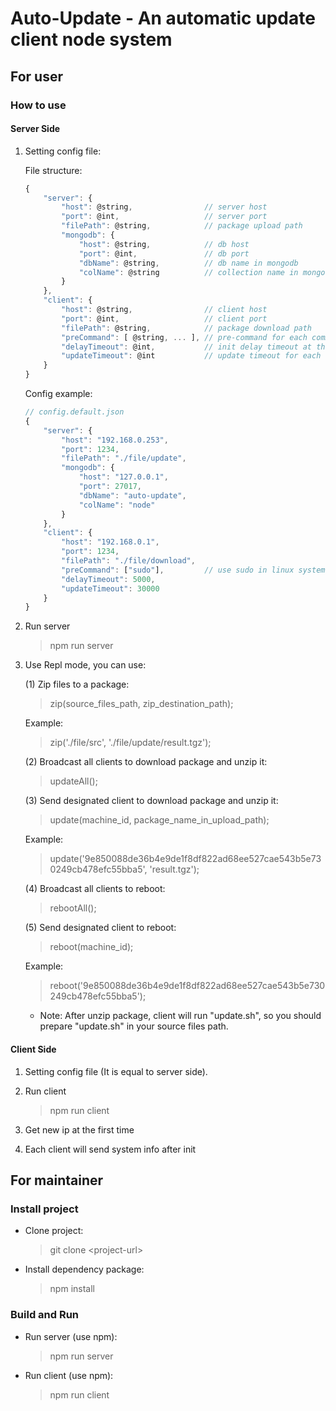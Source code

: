 # Auto-Update - An automatic update client node system #

## For user ##

### How to use ###

#### Server Side ####

1. Setting config file:

    File structure:
    ``` javascript
    {
        "server": {
            "host": @string,                // server host
            "port": @int,                   // server port
            "filePath": @string,            // package upload path
            "mongodb": {
                "host": @string,            // db host
                "port": @int,               // db port
                "dbName": @string,          // db name in mongodb
                "colName": @string          // collection name in mongodb
            }
        },
        "client": {
            "host": @string,                // client host
            "port": @int,                   // client port
            "filePath": @string,            // package download path
            "preCommand": [ @string, ... ], // pre-command for each command line
            "delayTimeout": @int,           // init delay timeout at the first time (millisecond)
            "updateTimeout": @int           // update timeout for each sending system info event (millisecond)
        }
    }
    ```

    Config example:
    ``` javascript
    // config.default.json
    {
        "server": {
            "host": "192.168.0.253",
            "port": 1234,
            "filePath": "./file/update",
            "mongodb": {
                "host": "127.0.0.1",
                "port": 27017,
                "dbName": "auto-update",
                "colName": "node"
            }
        },
        "client": {
            "host": "192.168.0.1",
            "port": 1234,
            "filePath": "./file/download",
            "preCommand": ["sudo"],         // use sudo in linux system
            "delayTimeout": 5000,
            "updateTimeout": 30000
        }
    }
    ```

2. Run server
    > npm run server

3. Use Repl mode, you can use:

    (1) Zip files to a package:
    > zip(source_files_path, zip_destination_path);

    Example:
    > zip('./file/src', './file/update/result.tgz');

    (2) Broadcast all clients to download package and unzip it:
    > updateAll();

    (3) Send designated client to download package and unzip it:
    > update(machine_id, package_name_in_upload_path);

    Example:
    > update('9e850088de36b4e9de1f8df822ad68ee527cae543b5e730249cb478efc55bba5', 'result.tgz');

    (4) Broadcast all clients to reboot:
    > rebootAll();

    (5) Send designated client to reboot:
    > reboot(machine_id);

    Example:
    > reboot('9e850088de36b4e9de1f8df822ad68ee527cae543b5e730249cb478efc55bba5');

    * Note: After unzip package, client will run "update.sh", so you should prepare "update.sh" in your source files path.

#### Client Side ####

1. Setting config file (It is equal to server side).

2. Run client
    > npm run client

3. Get new ip at the first time

4. Each client will send system info after init

## For maintainer ##

### Install project ###

* Clone project:
    > git clone \<project-url\>

* Install dependency package:
    > npm install

### Build and Run ###

* Run server (use npm):
    > npm run server

* Run client (use npm):
    > npm run client

